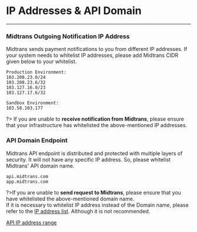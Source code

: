 # IP Addresses & API Domain
<hr>

### Midtrans Outgoing Notification IP Address

Midtrans sends payment notifications to you from different IP addresses. If your system needs to whitelist IP addresses, please add Midtrans CIDR given below to your whitelist.
```
Production Environment:
103.208.23.0/24
103.208.23.6/32
103.127.16.0/23
103.127.17.6/32

Sandbox Environment:
103.58.103.177
```

?> If you are unable to **receive notification from Midtrans**, please ensure that your infrastructure has whitelisted the above-mentioned IP addresses.

### API Domain Endpoint

Midtrans API endpoint is distributed and protected with multiple layers of security. It will not have any specific IP address. So, please whitelist Midtrans' API domain name. 
```
api.midtrans.com
app.midtrans.com
```

?>If you are unable to **send request to Midtrans**, please ensure that you have whitelisted the above-mentioned domain name.<br>If it is necessary to whitelist IP address instead of the Domain name, please refer to the [IP address list](https://www.cloudflare.com/ips-v4). Although it is not recommended.



[API IP address range](https://www.cloudflare.com/ips-v4 ':include :type=iframe width=100% height=300px')

